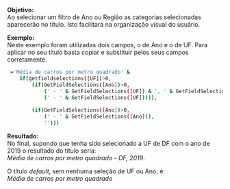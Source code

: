 
**Objetivo:** \
Ao selecionar um filtro de Ano ou Região as categorias selecionadas aparecerão no título.
Isto facilitará na organização visual do usuário.

**Exemplo:** \
Neste exemplo foram utilizadas dois campos, o de Ano e o de UF. Para aplicar no seu título basta copiar e substituir pelos seus campos corretamente.

```bash
 ='Média de carros por metro quadrado' &
	if(getfieldselections([UF])>0,
    	(if(GetFieldSelections([Ano])>0,
        	(' - ' & GetFieldSelections([UF]) & ', ' & GetFieldSelections([Ano])),
            (' - ' & GetFieldSelections([UF])))),
            
        (if(GetFieldSelections([Ano])>0,
        	(' - ' & GetFieldSelections([Ano])),
            '')))
```
        
**Resultado:** \
No final, supondo que tenha sido selecionado a UF de DF com o ano de 2019 o resultado do título seria: \
*Média de carros por metro quadrado - DF, 2019*. 

O título *default*, sem nenhuma seleção de UF ou Ano, é: \
*Média de carros por metro quadrado*
  
